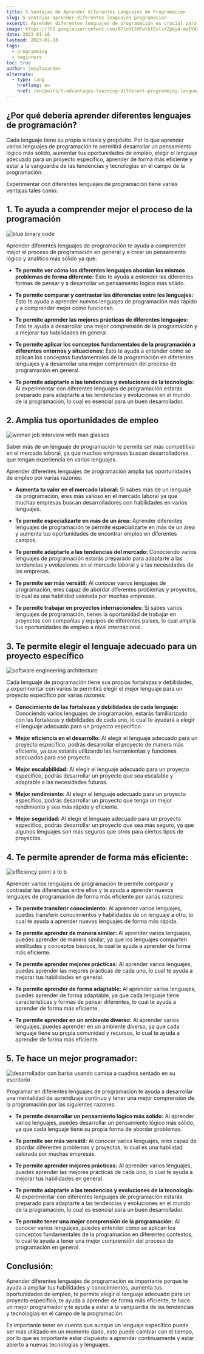 ```yaml
---
title: 5 Ventajas de Aprender diferentes Lenguajes de Programación
slug: 5-ventajas-aprender-diferentes-lenguajes-programacion
excerpt: Aprender diferentes lenguajes de programación es crucial para mejorar tus habilidades y conocimientos como programador.
image: https://lh3.googleusercontent.com/B7lnHItOFwtktEvlsXZp6y4-mwIV4XyXMQvS8LThKXnPZTXzj7Emgo5jJRNbs00cQ79Qxuk03BbL-LmqXlrd-tzFkRmrZD7GsqPUB2i-umsor27Jz7hYJ6iBAczbUfm9ppv7TNHI1LU#width=4898&height=2755
date: 2023-01-16
lastmod: 2023-01-18
tags:
  - programming
  - beginners
toc: true
author: jmsalazardev
alternate:
  - type: lang
    hreflang: en
    href: /en/posts/5-advantages-learning-different-programming-languages/
---
```


## ¿Por qué debería aprender diferentes lenguajes de programación?

Cada lenguaje tiene su propia sintaxis y propósito. Por lo que aprender varios lenguajes de programación te permitirá desarrollar un pensamiento lógico más sólido, aumentar tus oportunidades de empleo, elegir el lenguaje adecuado para un proyecto específico, aprender de forma más eficiente y estar a la vanguardia de las tendencias y tecnologías en el campo de la programación.

Experimentar con diferentes lenguajes de programación tiene varias ventajas tales como:

## 1. Te ayuda a comprender mejor el proceso de la programación

![blue binary code](https://lh3.googleusercontent.com/Hly6l9qqthi4Tmejldj72UcLVJvJvn8ab2fopC8ZpLZ0PJAf_7jmFNcYMOFameO9u-2_aNoXf5WzDYlAtqwMJMmDBb2LQe-fXzMuGV5_IeKLr_ECZ6o-7zzQBBc9M6Y5z0C6U1SRPig#width=3200&height=1800 "Codigo Binario")

Aprender diferentes lenguajes de programación te ayuda a comprender mejor el proceso de programación en general y a crear un pensamiento lógico y analítico más sólido ya que:

- **Te permite ver cómo los diferentes lenguajes abordan los mismos problemas de forma diferente:**
  Esto te ayuda a entender las diferentes formas de pensar y a desarrollar un pensamiento lógico más sólido.

- **Te permite comparar y contrastar las diferencias entre los lenguajes:**
  Esto te ayuda a aprender nuevos lenguajes de programación más rápido y a comprender mejor cómo funcionan.

- **Te permite aprender las mejores prácticas de diferentes lenguajes:**
  Esto te ayuda a desarrollar una mejor comprensión de la programación y a mejorar tus habilidades en general.

- **Te permite aplicar los conceptos fundamentales de la programación a diferentes entornos y situaciones:** Esto te ayuda a entender cómo se aplican los conceptos fundamentales de la programación en diferentes lenguajes y a desarrollar una mejor comprensión del proceso de programación en general.

- **Te permite adaptarte a las tendencias y evoluciones de la tecnología:**
  Al experimentar con diferentes lenguajes de programación estarás preparado para adaptarte a las tendencias y evoluciones en el mundo de la programación, lo cual es esencial para un buen desarrollador.

## 2. Amplía tus oportunidades de empleo

![woman job interview with man glasses](https://lh3.googleusercontent.com/SGZmG0Dns3cEJ6SPWgucNqJqBQjMAOjpEuYUxfvHhuTJxY16pXQzyYeG3cEO3XrmQkNmirQNNTV68UY0CdGwInNrzM4JqmtulYXVVsunpCPru3_C2G4MjrgnbGmhy8_nchp5B52MPmw#width=2448&height=1377 "Entrevista de Trabajo")

Saber más de un lenguaje de programación te permite ser más competitivo en el mercado laboral, ya que muchas empresas buscan desarrolladores que tengan experiencia en varios lenguajes.

Aprender diferentes lenguajes de programación amplía tus oportunidades de empleo por varias razones:

- **Aumenta tu valor en el mercado laboral:**
  Si sabes más de un lenguaje de programación, eres más valioso en el mercado laboral ya que muchas empresas buscan desarrolladores con habilidades en varios lenguajes.

- **Te permite especializarte en más de un área:**
  Aprender diferentes lenguajes de programación te permite especializarte en más de un área y aumenta tus oportunidades de encontrar empleo en diferentes campos.

- **Te permite adaptarte a las tendencias del mercado:**
  Conociendo varios lenguajes de programación estarás preparado para adaptarte a las tendencias y evoluciones en el mercado laboral y a las necesidades de las empresas.

- **Te permite ser más versátil:**
  Al conocer varios lenguajes de programación, eres capaz de abordar diferentes problemas y proyectos, lo cual es una habilidad valorada por muchas empresas.

- **Te permite trabajar en proyectos internacionales:**
  Si sabes varios lenguajes de programación, tienes la oportunidad de trabajar en proyectos con compañías y equipos de diferentes países, lo cual amplía tus oportunidades de empleo a nivel internacional.

## 3. Te permite elegir el lenguaje adecuado para un proyecto específico

![software engineering architecture](https://lh3.googleusercontent.com/s5wR9nNmbppSwk6m2S1oGoymo6aR86zNsnK3xN8BtnoSGsn_YbppE7kxJ3gfj9VlacyOUF4JGmIA-rd_HHkQhLQQh36dviuIxTV5NI9MCnw8Asb0dnF5LjQEZeLdQ__8NQp8mXP0NBU#width=2448&height=1377 "Software Architecture")

Cada lenguaje de programación tiene sus propias fortalezas y debilidades, y experimentar con varios te permitirá elegir el mejor lenguaje para un proyecto específico por varias razones:

- **Conocimiento de las fortalezas y debilidades de cada lenguaje:**
  Conociendo varios lenguajes de programación, estarás familiarizado con las fortalezas y debilidades de cada uno, lo cual te ayudará a elegir el lenguaje adecuado para un proyecto específico.

- **Mejor eficiencia en el desarrollo:**
  Al elegir el lenguaje adecuado para un proyecto específico, podrás desarrollar el proyecto de manera más eficiente, ya que estarás utilizando las herramientas y funciones adecuadas para ese proyecto.

- **Mejor escalabilidad:**
  Al elegir el lenguaje adecuado para un proyecto específico, podrás desarrollar un proyecto que sea escalable y adaptable a las necesidades futuras.

- **Mejor rendimiento:**
  Al elegir el lenguaje adecuado para un proyecto específico, podrás desarrollar un proyecto que tenga un mejor rendimiento y sea más rápido y eficiente.

- **Mejor seguridad:**
  Al elegir el lenguaje adecuado para un proyecto específico, podrás desarrollar un proyecto que sea más seguro, ya que algunos lenguajes son más seguros que otros para ciertos tipos de proyectos.

## 4. Te permite aprender de forma más eficiente:

![efficiency point a to b](https://lh3.googleusercontent.com/gqrGozWg85bNYUhSl7HHYO47XMeGuKIt9qTlsONCGbt-BA8BNJRm7hOSi5uq4INLRa2ZFGLCl4ib-RjkY5xohT6V9NyeGdF3mx-aRIdDWgwl6oV_2ZvvsON2sVLssTZuXQ-A-t6IIy8#width=2448&height=1377 "Efficiency")

Aprender varios lenguajes de programación te permite comparar y contrastar las diferencias entre ellos y te ayuda a aprender nuevos lenguajes de programación de forma más eficiente por varias razones:

- **Te permite transferir conocimiento:**
  Al aprender varios lenguajes, puedes transferir conocimientos y habilidades de un lenguaje a otro, lo cual te ayuda a aprender nuevos lenguajes de forma más rápida.

- **Te permite aprender de manera similar:**
  Al aprender varios lenguajes, puedes aprender de manera similar, ya que los lenguajes comparten similitudes y conceptos básicos, lo cual te ayuda a aprender de forma más eficiente.

- **Te permite aprender mejores prácticas:**
  Al aprender varios lenguajes, puedes aprender las mejores prácticas de cada uno, lo cual te ayuda a mejorar tus habilidades en general.

- **Te permite aprender de forma adaptable:**
  Al aprender varios lenguajes, puedes aprender de forma adaptable, ya que cada lenguaje tiene características y formas de pensar diferentes, lo cual te ayuda a aprender de forma más eficiente.

- **Te permite aprender en un ambiente diverso:**
  Al aprender varios lenguajes, puedes aprender en un ambiente diverso, ya que cada lenguaje tiene su propia comunidad y recursos, lo cual te ayuda a aprender de forma más eficiente.

## 5. Te hace un mejor programador:

![desarrollador con barba usando camisa a cuadros sentado en su escritorio](https://lh3.googleusercontent.com/jf65n35b-i_F_Pp6axFQietFNp0PYQSf5GjZ3hx2DIY0m-gi2ZeYVeOWkcgbXSifGF4PsmPqo6s8iBcf3hByqnlioZCVGtFF6kOThCrv91Apo85WavSOGh02QLXnMENK-odYpCwuIjg#width=2448&height=1377 "Software Engineer")

Programar en diferentes lenguajes de programación te ayuda a desarrollar una mentalidad de aprendizaje continuo y tener una mejor comprensión de la programación por las siguientes razones:

- **Te permite desarrollar un pensamiento lógico más sólido:**
  Al aprender varios lenguajes, puedes desarrollar un pensamiento lógico más sólido, ya que cada lenguaje tiene su propia forma de abordar problemas.

- **Te permite ser más versátil:**
  Al conocer varios lenguajes, eres capaz de abordar diferentes problemas y proyectos, lo cual es una habilidad valorada por muchas empresas.

- **Te permite aprender mejores prácticas:**
  Al aprender varios lenguajes, puedes aprender las mejores prácticas de cada uno, lo cual te ayuda a mejorar tus habilidades en general.

- **Te permite adaptarte a las tendencias y evoluciones de la tecnología:**
  Al experimentar con diferentes lenguajes de programación estarás preparado para adaptarte a las tendencias y evoluciones en el mundo de la programación, lo cual es esencial para un buen desarrollador.

- **Te permite tener una mejor comprensión de la programación:**
  Al conocer varios lenguajes, puedes entender cómo se aplican los conceptos fundamentales de la programación en diferentes contextos, lo cual te ayuda a tener una mejor comprensión del proceso de programación en general.

## Conclusión:

Aprender diferentes lenguajes de programación es importante porque te ayuda a ampliar tus habilidades y conocimientos, aumenta tus oportunidades de empleo, te permite elegir el lenguaje adecuado para un proyecto específico, te ayuda a aprender de forma más eficiente, te hace un mejor programador y te ayuda a estar a la vanguardia de las tendencias y tecnologías en el campo de la programación.

Es importante tener en cuenta que aunque un lenguaje específico puede ser más utilizado en un momento dado, esto puede cambiar con el tiempo, por lo que es importante estar dispuesto a aprender continuamente y estar abierto a nuevas tecnologías y lenguajes.
